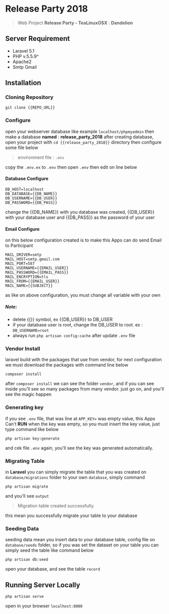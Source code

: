 # Release Party 2018
> Web Project __Release Party - TeaLinuxOSX__ : **Dandelion**


## Server Requirement
* Laravel 5.1
* PHP v.5.5.9^
* Apache2
* Smtp Gmail

## Installation
### Cloning Repository
```
git clone {{REPO_URL}}
``` 

### Configure

open your webserver database like example `localhost/phpmyadmin` then make a database __named__ : **release_party_2018** after creating database, open your project with `cd {{release_party_2018}}` directory then configure some file below

> environment file : `.env`

copy the `.env.ex` to `.env` then open `.env` then edit on line below

#### Database Configure
```
DB_HOST=localhost
DB_DATABASE={{DB_NAME}}
DB_USERNAME={{DB_USER}}
DB_PASSWORD={{DB_PASS}}
```

change the {{DB_NAME}} with you database was created, {{DB_USER}} with your database user and {{DB_PASS}} as the password of your user

#### Email Configure
on this below configuration created is to make this Apps can do send Email to Participant 
```
MAIL_DRIVER=smtp
MAIL_HOST=smtp.gmail.com
MAIL_PORT=587
MAIL_USERNAME={{EMAIL_USER}}
MAIL_PASSWORD={{EMAIL_PASS}}
MAIL_ENCRYPTION=tls
MAIL_FROM={{EMAIL_USER}}
MAIL_NAME={{SUBJECT}}
```
as like on above configuration, you must change all variable with your own

##### Note:
* delete {{}} symbol, ex {{DB_USER}} to DB_USER
* if your database user is root, change the DB_USER to root. ex : `DB_USERNAME=root`
* always run `php artisan config:cache` after update `.env` file 

### Vendor Install
laravel build with the packages that use from vendor, for next configuration we must download the packages with command line below
```
composer install
```

after `composer install` we can see the folder `vendor`, and if you can see inside you'll see so many packages from many vendor. just go on, and you'll see the magic happen

### Generating key
if you see `.env` file, that was line at `APP_KEY=` was empty value, this Apps Can't __RUN__ when the key was empty, so you must insert the key value, just type command like below
```
php artisan key:generate
```
and cek file `.env` again, you'll see the key was generated automatically.

### Migrating Table
in **Laravel** you can simply migrate the table that you was created on `database/migrations` folder to your own `database`, simply command
```
php artisan migrate
```
and you'll see `output`
> Migration table created successfully.

this mean you successfully migrate your table to your database

### Seeding Data
seeding data mean you insert data to your database table, config file on `database/seeds` folder, so if you was set the dataset on your table you can simply seed the table like command below
```
php artisan db:seed
```
open your database, and see the table `record`

## Running Server Locally
```
php artisan serve
```
open in your browser `localhost:8000`